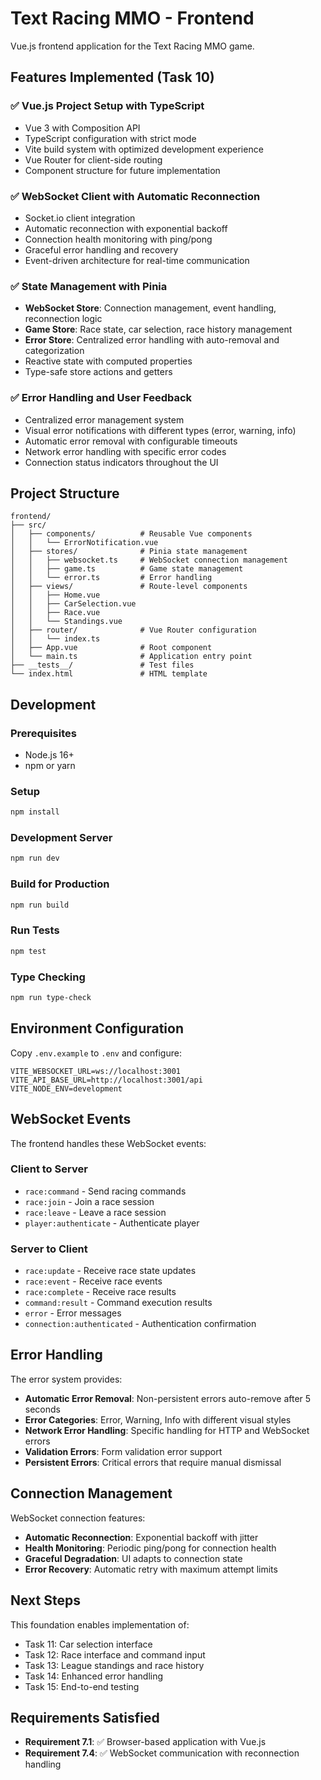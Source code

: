 # Text Racing MMO - Frontend

Vue.js frontend application for the Text Racing MMO game.

## Features Implemented (Task 10)

### ✅ Vue.js Project Setup with TypeScript
- Vue 3 with Composition API
- TypeScript configuration with strict mode
- Vite build system with optimized development experience
- Vue Router for client-side routing
- Component structure for future implementation

### ✅ WebSocket Client with Automatic Reconnection
- Socket.io client integration
- Automatic reconnection with exponential backoff
- Connection health monitoring with ping/pong
- Graceful error handling and recovery
- Event-driven architecture for real-time communication

### ✅ State Management with Pinia
- **WebSocket Store**: Connection management, event handling, reconnection logic
- **Game Store**: Race state, car selection, race history management
- **Error Store**: Centralized error handling with auto-removal and categorization
- Reactive state with computed properties
- Type-safe store actions and getters

### ✅ Error Handling and User Feedback
- Centralized error management system
- Visual error notifications with different types (error, warning, info)
- Automatic error removal with configurable timeouts
- Network error handling with specific error codes
- Connection status indicators throughout the UI

## Project Structure

```
frontend/
├── src/
│   ├── components/          # Reusable Vue components
│   │   └── ErrorNotification.vue
│   ├── stores/              # Pinia state management
│   │   ├── websocket.ts     # WebSocket connection management
│   │   ├── game.ts          # Game state management
│   │   └── error.ts         # Error handling
│   ├── views/               # Route-level components
│   │   ├── Home.vue
│   │   ├── CarSelection.vue
│   │   ├── Race.vue
│   │   └── Standings.vue
│   ├── router/              # Vue Router configuration
│   │   └── index.ts
│   ├── App.vue              # Root component
│   └── main.ts              # Application entry point
├── __tests__/               # Test files
└── index.html               # HTML template
```

## Development

### Prerequisites
- Node.js 16+
- npm or yarn

### Setup
```bash
npm install
```

### Development Server
```bash
npm run dev
```

### Build for Production
```bash
npm run build
```

### Run Tests
```bash
npm test
```

### Type Checking
```bash
npm run type-check
```

## Environment Configuration

Copy `.env.example` to `.env` and configure:

```env
VITE_WEBSOCKET_URL=ws://localhost:3001
VITE_API_BASE_URL=http://localhost:3001/api
VITE_NODE_ENV=development
```

## WebSocket Events

The frontend handles these WebSocket events:

### Client to Server
- `race:command` - Send racing commands
- `race:join` - Join a race session
- `race:leave` - Leave a race session
- `player:authenticate` - Authenticate player

### Server to Client
- `race:update` - Receive race state updates
- `race:event` - Receive race events
- `race:complete` - Receive race results
- `command:result` - Command execution results
- `error` - Error messages
- `connection:authenticated` - Authentication confirmation

## Error Handling

The error system provides:
- **Automatic Error Removal**: Non-persistent errors auto-remove after 5 seconds
- **Error Categories**: Error, Warning, Info with different visual styles
- **Network Error Handling**: Specific handling for HTTP and WebSocket errors
- **Validation Errors**: Form validation error support
- **Persistent Errors**: Critical errors that require manual dismissal

## Connection Management

WebSocket connection features:
- **Automatic Reconnection**: Exponential backoff with jitter
- **Health Monitoring**: Periodic ping/pong for connection health
- **Graceful Degradation**: UI adapts to connection state
- **Error Recovery**: Automatic retry with maximum attempt limits

## Next Steps

This foundation enables implementation of:
- Task 11: Car selection interface
- Task 12: Race interface and command input
- Task 13: League standings and race history
- Task 14: Enhanced error handling
- Task 15: End-to-end testing

## Requirements Satisfied

- **Requirement 7.1**: ✅ Browser-based application with Vue.js
- **Requirement 7.4**: ✅ WebSocket communication with reconnection handling